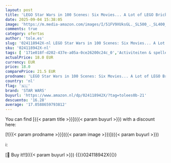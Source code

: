 ```yaml
---
layout: post
title: 'LEGO Star Wars in 100 Scenes: Six Movies... A Lot of LEGO Bricks'
date: 2025-09-04 15:38:05
image: 'https://m.media-amazon.com/images/I/51FV9XUksGL._SL500_._SL400_.jpg'
comments: true
category: ofertas
author: 'tole.es'
slug: '024118942X-nl LEGO Star Wars in 100 Scenes: Six Movies... A Lot of LEGO...'
sku: '024118942X-nl'
tags: [ '171e018f-d202-437e-a05a-0ce26200c24c_0','Activiteiten & spelletjes voor kinderen','Activiteitenboeken voor kinderen','Antiek & verzamelobjecten','Arborist Merchandising Root','Boeken','Engelstalige boeken','Featured Categories','Hobbys, kunstnijverheid & huis','Humor & entertainment','Kinderboeken','Kunst & muziek voor kinderen','Literatuur & fictie voor kinderen','Sciencefiction & fantasy voor kinderen','Sciencefiction voor kinderen','Self Service','Special Features Stores','star wars','🇳🇱', ]
actualPrice: 18.0 EUR
currency: EUR
price: 18.0
comparePrice: 21.5 EUR
prodname: 'LEGO Star Wars in 100 Scenes: Six Movies... A Lot of LEGO Bricks'
country: 'nl'
flag: '🇳🇱'
brand: 'STAR WARS'
buyurl: 'https://www.amazon.nl/dp/024118942X/?tag=tolees0b-21'
descuento: '16.28'
average: '17.0588659793812'
---
```


You can find [{{< param title >}}]({{< param buyurl >}}) with a discount here:

[![{{< param prodname >}}]({{< param image >}})]({{< param buyurl >}})

ℹ️:


[🛒 Buy it!!]({{< param buyurl >}})
{{<world>}}024118942X{{</world>}}
